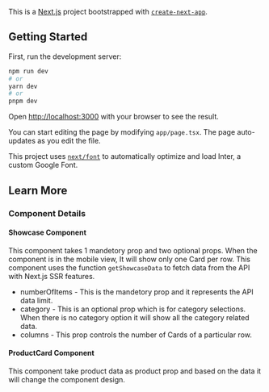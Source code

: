 This is a [Next.js](https://nextjs.org/) project bootstrapped with [`create-next-app`](https://github.com/vercel/next.js/tree/canary/packages/create-next-app).

## Getting Started

First, run the development server:

```bash
npm run dev
# or
yarn dev
# or
pnpm dev
```

Open [http://localhost:3000](http://localhost:3000) with your browser to see the result.

You can start editing the page by modifying `app/page.tsx`. The page auto-updates as you edit the file.

This project uses [`next/font`](https://nextjs.org/docs/basic-features/font-optimization) to automatically optimize and load Inter, a custom Google Font.

## Learn More

### Component Details

#### Showcase Component

This component takes 1 mandetory prop and two optional props. When the component is in the mobile view, It will show only one Card per row. This component uses the function `getShowcaseData` to fetch data from the API with Next.js SSR features.

- numberOfItems - This is the mandetory prop and it represents the API data limit.
- category - This is an optional prop which is for category selections. When there is no category option it will show all the category related data.
- columns - This prop controls the number of Cards of a particular row.

#### ProductCard Component

This component take product data as product prop and based on the data it will change the component design.
